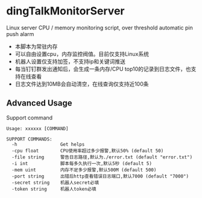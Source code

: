 # dingTalkMonitorServer
Linux server CPU / memory monitoring script, over threshold automatic pin push alarm

- 本脚本为常驻内存
- 可以自由设置cpu，内存监控阀值。目前仅支持Linux系统
- 机器人设置仅支持加签，不支持ip和关键词推送
- 每当钉钉群发出通知后，会生成一条内存/CPU top10的记录到日志文件，也支持在线查看
- 日志文件达到10MB会自动清空，在线查询仅支持近100条



## Advanced Usage
Support command
```
Usage: xxxxxx [COMMAND]

SUPPORT COMMANDS:
  -h                Get helps
  -cpu float        CPU使用率超过多少报警,默认50% (default 50)
  -file string      警告日志路径,默认为./error.txt (default "error.txt")
  -i int            脚本每多久执行一次,默认5秒 (default 5)
  -mem uint         内存不足多少报警,默认500M (default 500)
  -port string      出错后http查看错误日志端口,默认7000 (default "7000")
  -secret string    机器人secret必填
  -token string     机器人token必填
```